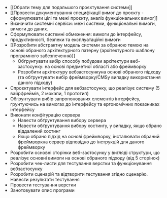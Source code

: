 - [[Обрати тему для подальшого проєктування системи]]
- [[Провести документування специфікації вимог до проєкту - сформулювати цілі та межі проєкту, аналіз функціональних вимог]]
- Визначити системні сервіси: межі системи, функціональні вимоги, вимоги до даних.
- Сформулювати системні обмеження: вимоги до інтерфейсу, продуктивності, безпеки та експлуатаційні вимоги
- [[Розробити абстрактну модель системи за обраною темою на основі обраного архітектурного патерну (архітектурного шаблону програмного забезпечення)]]
  - Обґрунтувати вибір способу побудови архітектури веб-застосунку: на основі предметної області або фреймворку
  - Розробити архітектуру вебзастосункуна основі обраного підходу (та обґрунтувати вибір фреймворку/CMSу випадку використання даного підходу)
- Спроєктувати інтерфейс для вебзастосунку, що реалізує систему (5 вайрфреймів, 2 мокапи, 1 прототип)
- Обґрунтувати вибір запропонованих елементів інтерфейсу, ґрунтуючись на вимогах до інтерфейсу та ергономічних показниках інтерфейсу
- Виконати конфігурацію сервера
  - Навести обґрунтування вибору сервера
  - Навести обґрунтування вибору хостингу, у випадку, якщо обрано віддалений хостинг
  - Якщо обрано підхід на основі фреймворку, інсталювати обраний фреймворкна сервер відповідно до інструкцій для даного фреймворку
- Розробити основні сторінки веб-застосунку у вигляді структури, що реалізує основні вимоги на основі обраного підходу (від 5 сторінок)
- Розробити чек-листи для тестування верстки та функціонування вебзастосунку
- Розробити сценарій та відтворити тестування згідно сценарію. Навести результати тестування
- Провести тестування верстки
- Занотовувати опис програми
